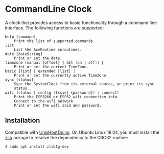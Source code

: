 # CommandLine Clock

A clock that provides access to basic functionality through a command
line interface. The following functions are supported:

```
help [command]
    Print the list of supported commands.
list
    List the AceRoutine coroutines.
date [dateString]
    Print or set the date.
timezone [manual {offset} | dst (on | off)] |
    Print or set the current TimeZone.
basic [list] | extended [list] ]
    Print or set the currently active TimeZone.
sync [status]
    Sync the SystemClock from its external source, or print its sync
    status.
wifi (status | config [{ssid} {password}] | connect)
    Print the ESP8266 or ESP32 wifi connection info.
    Connect to the wifi network.
    Print or set the wifi ssid and password.
```

## Installation

Compatible with [UnixHostDuino](https://github.com/bxparks/UnixHostDuino).
On Ubuntu Linux 18.04, you must install the [zlib](https://www.zlib.net/)
ackage to resolve the dependency to the CRC32 routine:
```
$ sudo apt install zlib1g-dev
```
